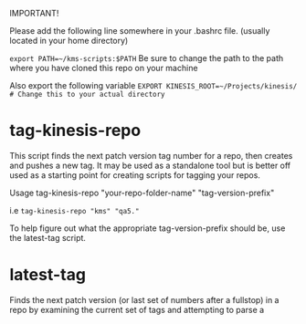 IMPORTANT!

Please add the following line somewhere in your .bashrc file. (usually located in your home directory)

```export PATH=~/kms-scripts:$PATH```
Be sure to change the path to the path where you have cloned this repo on your machine


Also export the following variable
```EXPORT KINESIS_ROOT=~/Projects/kinesis/ # Change this to your actual directory```

# tag-kinesis-repo
This script finds the next patch version tag number for a repo, then creates and pushes a new tag.
It may be used as a standalone tool but is better off used as a starting point for creating scripts for tagging your
repos.

Usage tag-kinesis-repo "your-repo-folder-name" "tag-version-prefix"

i.e ```tag-kinesis-repo "kms" "qa5."```

To help figure out what the appropriate tag-version-prefix should be, use the latest-tag script.

# latest-tag
Finds the next patch version (or last set of numbers after a fullstop) in a repo by examining the current set of tags
and attempting to parse a 
